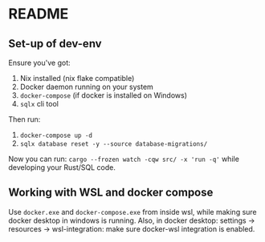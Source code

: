 # README

## Set-up of dev-env
Ensure you've got:
1. Nix installed (nix flake compatible)
1. Docker daemon running on your system
1. `docker-compose` (if docker is installed on Windows)
1. `sqlx` cli tool

Then run:
1. `docker-compose up -d`
1. `sqlx database reset -y --source database-migrations/`

Now you can run:
`cargo --frozen watch -cqw src/ -x 'run -q'` while developing your Rust/SQL code.

## Working with WSL and docker compose

Use `docker.exe` and `docker-compose.exe` from inside wsl, while making sure docker desktop in windows is running.
Also, in docker desktop: settings -> resources -> wsl-integration: make sure docker-wsl integration is enabled.
